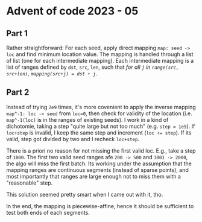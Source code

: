 # Advent of code 2023 - 05

## Part 1

Rather straightforward: For each seed, apply direct mapping `map: seed -> loc` and find minimum location value.
The mapping is handled through a list of list (one for each intermediate mapping).
Each intermediate mapping is a list of ranges defined by `dst`, `src`, `len`, such that
*for all `j` in `range(src, src+len)`, `mapping(src+j) = dst + j`*.

## Part 2

Instead of trying `2e9` times, it's more covenient to apply the inverse mapping `map^-1: loc -> seed` from `loc=0`, then check for validity of the location (i.e. `map^-1(loc)` is in the ranges of existing seeds).
I work in a kind of dichotomie, taking a step "quite large but not too much" (e.g. `step = 1e5`).
If `loc+step` is invalid, I keep the same step and increment (`loc += step`).
If its valid, step got divided by two and I recheck `loc+step`.

There is a priori no reason for not missing the first valid loc.
E.g., take a step of `1000`. The first two valid seed ranges afe `200 -> 500` and `1001 -> 2000`, the algo will miss the first batch.
Its working under the assumption that the mapping ranges are continuous segments (instead of sparse points), and most importantly that ranges are large enough not to miss them with a "reasonable" step.

This solution seemed pretty smart when I came out with it, tho.

In the end, the mapping is piecewise-affine, hence it should be sufficient to test both ends of each segments.
